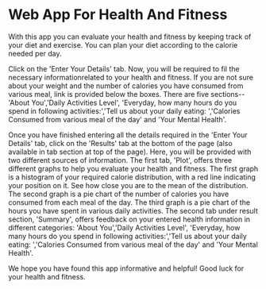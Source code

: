 # Web App For Health And Fitness
With this app you can evaluate your health and fitness by keeping track of your diet and exercise. You can plan your diet according to the calorie needed per day.

Click on the 'Enter Your Details' tab. Now, you will be required to fil the necessary informationrelated to your health and fitness. If you are not sure about your weight and the number of calories you have consumed from various meal, link is provided below the boxes. There are five sections-- 'About You','Daily Activities Level', 'Everyday, how many hours do you spend in following activities:','Tell us about your daily eating: ','Calories Consumed from various meal of the day' and 'Your Mental Health'.

Once you have finished entering all the details required in the 'Enter Your Details' tab, click on the 'Results' tab at the bottom of the page (also available in tab section at top of the page). Here, you will be provided with two different sources of information. The first tab, 'Plot', offers three different graphs to help you evaluate your health and fitness. The first graph is a histogram of your required calorie distribution, with a red line indicating your position on it. See how close you are to the mean of the distribution. The second graph is a pie chart of the number of calories you have consumed from each meal of the day. The third graph is a pie chart of the hours you have spent in various daily activities.
The second tab under result section, 'Summary', offers feedback on your entered health information in different categories: 'About You','Daily Activities Level', 'Everyday, how many hours do you spend in following activities:','Tell us about your daily eating: ','Calories Consumed from various meal of the day' and 'Your Mental Health'.

We hope you have found this app informative and helpful!
Good luck for your health and fitness.
